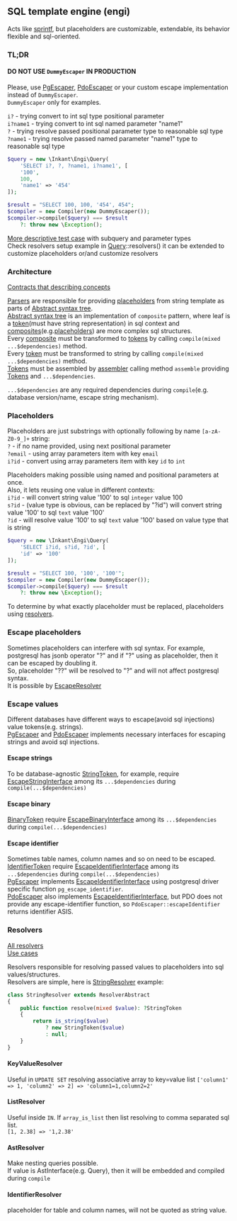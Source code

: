 ## SQL template engine (engi)
Acts like [sprintf](https://www.php.net/manual/en/function.sprintf.php),
but placeholders are customizable, extendable, its behavior flexible and sql-oriented.

### TL;DR
#### DO NOT USE `DummyEscaper` IN PRODUCTION
Please, use [PgEscaper](src/Escapers/PostgresqlEscaper.php), [PdoEscaper](src/Escapers/PdoEscaper.php) or your custom escape implementation instead of `DummyEscaper`.  
`DummyEscaper` only for examples.

`i?` - trying convert to int sql type positional parameter  
`i?name1` - trying convert to int sql named parameter "name1"  
`?` - trying resolve passed positional parameter type to reasonable sql type  
`?name1` - trying resolve passed named parameter "name1" type to reasonable sql type
```php
$query = new \Inkant\Engi\Query(
    'SELECT i?, ?, ?name1, i?name1', [
    '100',
    100,
    'name1' => '454'
]);

$result = "SELECT 100, 100, '454', 454";
$compiler = new Compiler(new DummyEscaper());
$compiler->compile($query) === $result
    ?: throw new \Exception();
```
[More descriptive test case](tests/QueryTest.php) with subquery and parameter types  
Check resolvers setup example in [Query](src/Query.php)::resolvers() it can be extended  to customize placeholders or/and customize resolvers
### Architecture
[Contracts that describing concepts](src/Contracts)  

[Parsers](src/Contracts/ParserInterface.php) are responsible for providing [placeholders](src/Contracts/PlaceholderInterface.php) from string template
as parts of [Abstract syntax tree](src/Contracts/AstInterface.php).  
[Abstract syntax tree](src/Contracts/AstInterface.php) is an implementation of `composite` pattern,
where leaf is a [token](src/Contracts/TokenInterface.php)(must have string representation) in sql context
and [composites](src/Contracts/AstNodeInterface.php)(e.g.[placeholders](src/Contracts/PlaceholderInterface.php)) are more complex sql structures.  
Every [composite](src/Contracts/AstNodeInterface.php) must be transformed to [tokens](src/Contracts/TokensInterface.php)
by calling `compile(mixed ...$dependencies)` method.  
Every [token](src/Contracts/TokenInterface.php) must be transformed to string
by calling `compile(mixed ...$dependencies)` method.  
[Tokens](src/Contracts/TokensInterface.php) must be assembled
by [assembler](src/Contracts/AssemblerInterface.php) calling method
`assemble` providing [Tokens](src/Contracts/TokensInterface.php) and `...$dependencies`.

`...$dependencies` are any required dependencies during `compile`(e.g. database version/name, escape string mechanism).
### Placeholders
Placeholders are just substrings with optionally following by name `[a-zA-Z0-9_]+` string:  
`?` - if no name provided, using next positional parameter    
`?email` - using array parameters item with key `email`    
`i?id` - convert using array parameters item with key `id` to `int`

Placeholders making possible using named and positional parameters at once.  
Also, it lets reusing one value in different contexts:  
`i?id` - will convert string value '100' to sql `integer` value 100  
`s?id` - (value type is obvious, can be replaced by "?id")  will convert string value '100' to sql `text` value '100'  
`?id` - will resolve value '100' to sql `text` value '100' based on value type that is string
```php
$query = new \Inkant\Engi\Query(
    'SELECT i?id, s?id, ?id', [
    'id' => '100'
]);

$result = "SELECT 100, '100', '100'";
$compiler = new Compiler(new DummyEscaper());
$compiler->compile($query) === $result
    ?: throw new \Exception();
``` 
To determine by what exactly placeholder must be replaced, placeholders using [resolvers](#resolvers).
### Escape placeholders
Sometimes placeholders can interfere with sql syntax.
For example, postgresql has jsonb operator "?" and if "?" using as placeholder, then it can be escaped by doubling it.  
So, placeholder "??" will be resolved to "?" and will not affect postgresql syntax.  
It is possible by [EscapeResolver](src/Resolvers/EscapeResolver.php)

### Escape values
Different databases have different ways to escape(avoid sql injections) value tokens(e.g. strings).   
[PgEscaper](src/Escapers/PostgresqlEscaper.php) and [PdoEscaper](src/Escapers/PdoEscaper.php) implements necessary interfaces for escaping strings and avoid sql injections.

#### Escape strings 
To be database-agnostic [StringToken](src/Tokens/StringToken.php), for example,
require [EscapeStringInterface](src/Contracts/EscapeStringInterface.php) among 
its `...$dependencies` during `compile(...$dependencies)`
#### Escape binary
[BinaryToken](src/Tokens/BinaryToken.php)
require [EscapeBinaryInterface](src/Contracts/EscapeBinaryInterface.php) among
its `...$dependencies` during `compile(...$dependencies)`
#### Escape identifier
Sometimes table names, column names and so on need to be escaped. 
[IdentifierToken](src/Tokens/IdentifierToken.php) require [EscapeIdentifierInterface](src/Contracts/EscapeIdentifierInterface.php) among
its `...$dependencies` during `compile(...$dependencies)`    
[PgEscaper](src/Escapers/PostgresqlEscaper.php) implements [EscapeIdentifierInterface](src/Contracts/EscapeIdentifierInterface.php)
using postgresql driver specific function `pg_escape_identifier`.  
[PdoEscaper](src/Escapers/PdoEscaper.php) also implements [EscapeIdentifierInterface](src/Contracts/EscapeIdentifierInterface.php),
but PDO does not provide any escape-identifier function, so `PdoEscaper::escapeIdentifier` returns identifier ASIS.

### Resolvers
[All resolvers](src/Resolvers)  
[Use cases](tests/Resolvers)

Resolvers responsible for resolving passed values to placeholders into sql values/structures.  
Resolvers are simple, here is [StringResolver](src/Resolvers/StringResolver.php) example:  
```php
class StringResolver extends ResolverAbstract
{
    public function resolve(mixed $value): ?StringToken
    {
        return is_string($value)
            ? new StringToken($value)
            : null;
    }
}
```
#### KeyValueResolver
Useful in `UPDATE SET` resolving associative array to key=value list 
`['column1' => 1, 'column2' => 2] => 'column1=1,column2=2'` 
#### ListResolver  
Useful inside `IN`. If `array_is_list` then list resolving to comma separated sql list.  
`[1, 2.38] => '1,2.38'`
#### AstResolver
Make nesting queries possible.   
If value is AstInterface(e.g. Query), then it will be embedded and compiled during `compile`  
#### IdentifierResolver
placeholder for table and column names, will not be quoted as string value.

 